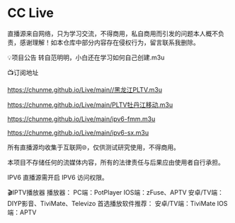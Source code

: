 # CC Live
直播源来自网络，只为学习交流，不得商用，私自商用而引发的问题本人概不负责，感谢理解！如本仓库中部分内容存在侵权行为，留言联系我删除。

💡项目公告
转自范明明，小白还在学习如何自己创建.m3u

📺订阅地址

https://chunme.github.io/Live/main//黑龙江PLTV.m3u

https://chunme.github.io/Live/main/PLTV牡丹江移动.m3u

https://chunme.github.io/Live/main/ipv6-fmm.m3u

https://chunme.github.io/Live/main/ipv6-sx.m3u


所有直播源均收集于互联网🌐，仅供测试研究使用，不得商用。

本项目不存储任何的流媒体内容，所有的法律责任与后果应由使用者自行承担。



IPV6 直播源需开启 IPV6 访问权限。

🎬IPTV播放器
播放器： PC端：PotPlayer IOS端：zFuse、APTV 安卓/TV端：DIYP影音、TiviMate、Televizo 
首选播放软件推荐： 安卓/TV端：TiviMate IOS端：APTV
